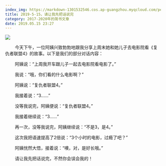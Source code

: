 ```yaml
---
index_img: https://markdown-1301532546.cos.ap-guangzhou.myqcloud.com/peipei_blog/20210921145304.jpeg
title: 2019-5-15，请让我先把话说完
category: 2017-2020年的简书文章
date: 2019.05.15 23:27
---
```


![](https://markdown-1301532546.cos.ap-guangzhou.myqcloud.com/peipei_blog/20210921145304.jpeg)  



        今天下午，一位阿姨兴致勃勃地跟我分享上周末她和她儿子去电影院看《复仇者联盟4》的故事。以下是我们的部分对话内容：  

        阿姨说：“上周我开车跟儿子一起去电影院看电影了。”  

        我说：“哦，你们看的什么电影啊？”  

        阿姨说：“复仇者联盟4。”  

        我接着说：“3……”  

        没等我说完，阿姨便说：“复仇者联盟4。”  

        我接着继续说：“3……”  

        再一次，没等我说完，阿姨继续说：“不是3，是4。”  

        这次我把语速提高了2倍说：“3个小时的电影，过瘾了吧？”  

        阿姨恍然大悟，接着说：“噢，对，是好长哦。”  

        请让我先把话说完，不然你会误会我的！